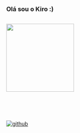 ### Olá sou o Kiro :)
<div>
  
##
  
</div>
<div>
  <img height="180em" src="https://github-readme-stats.vercel.app/api/top-langs/?username=PabloHCV&layout=compact&langs_count=7&theme=dracula"/>
</div>
<div>
  
##
  
</div>
<div>
  <img align="center" alt "html5" src="https://img.shields.io/badge/HTML-282828?style=for-the-badge&logo=html5&logoColor=FF4500">
  <img align="center" alt "css"  src="https://img.shields.io/badge/CSS-282828?&style=for-the-badge&logo=css3&logoColor=4682B4">
  <img align="center" alt "javascript"  src="https://img.shields.io/badge/JavaScript-282828?style=for-the-badge&logo=javascript&logoColor=F7DF1E">
</div>
<div>
  
##
  
</div>
<div>
  <a href="https://github.com/KiroDevs" target="_blank">
  <img src="https://img.shields.io/badge/GitHub-100000?style=for-the-badge&logo=github&logoColor=white" alt ="github">
   </a>
</div>
 <div>
  
##
  
</div>

